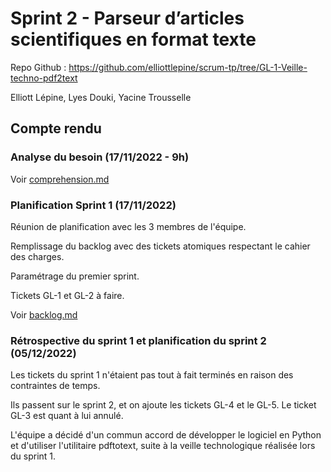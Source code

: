 # Sprint 2 - Parseur d’articles scientifiques en format texte

Repo Github : https://github.com/elliottlepine/scrum-tp/tree/GL-1-Veille-techno-pdf2text

Elliott Lépine, Lyes Douki, Yacine Trousselle

## Compte rendu

### Analyse du besoin (17/11/2022 - 9h)

Voir [comprehension.md](comprehension.md)

### Planification Sprint 1 (17/11/2022)

Réunion de planification avec les 3 membres de l'équipe.

Remplissage du backlog avec des tickets atomiques respectant le cahier des charges.

Paramétrage du premier sprint.

Tickets GL-1 et GL-2 à faire.

Voir [backlog.md](backlog.md)

### Rétrospective du sprint 1 et planification du sprint 2 (05/12/2022)

Les tickets du sprint 1 n'étaient pas tout à fait terminés en raison des contraintes de temps.

Ils passent sur le sprint 2, et on ajoute les tickets GL-4 et le GL-5.
Le ticket GL-3 est quant à lui annulé.

L'équipe a décidé d'un commun accord de développer le logiciel en Python et d'utiliser l'utilitaire pdftotext, suite à la veille technologique réalisée lors du sprint 1.
